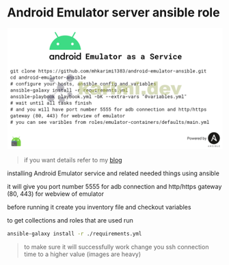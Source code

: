 # Android Emulator server ansible role
![Android Emulator as a Service](banner.jpg)
> if you want details refer to my [blog](https://karimi.dev/posts/android-emulator-as-a-service/)

installing Android Emulator service and related needed things using ansible

it will give you port number 5555 for adb connection
and http/https gateway (80, 443) for webview of emulator

before running it create you inventory file
and checkout variables

to get collections and roles that are used run

```bash
ansible-galaxy install -r ./requirements.yml
```

> to make sure it will successfully work change you ssh connection time to a higher value (images are heavy)
